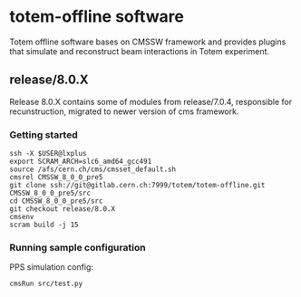 # totem-offline software

Totem offline software bases on CMSSW framework and provides plugins that 
simulate and reconstruct beam interactions in Totem experiment. 


## release/8.0.X

Release 8.0.X contains some of modules from release/7.0.4, responsible for recunstruction, 
migrated to newer version of cms framework.

### Getting started

```
ssh -X $USER@lxplus
export SCRAM_ARCH=slc6_amd64_gcc491
source /afs/cern.ch/cms/cmsset_default.sh
cmsrel CMSSW_8_0_0_pre5
git clone ssh://git@gitlab.cern.ch:7999/totem/totem-offline.git CMSSW_8_0_0_pre5/src
cd CMSSW_8_0_0_pre5/src
git checkout release/8.0.X
cmsenv
scram build -j 15
```

### Running sample configuration

PPS simulation config:
```
cmsRun src/test.py
```
